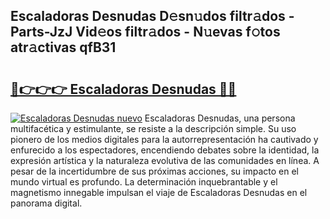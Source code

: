## Escaladoras Desnudas D𝚎sn𝚞dos filtr𝚊dos - Parts-JzJ Vid𝚎os filtr𝚊dos - N𝚞evas f𝚘tos atr𝚊ctivas qfB31

# <h2><a href="http://mb2fe0n.tromn.icu/?c=Escaladoras+Desnudas">🔗👉👉👉 Escaladoras Desnudas 🔗🔗</a></h2>

[![Escaladoras Desnudas nuevo](https://i.imgur.com/pEAQMta.gif)](http://mb2fe0n.tromn.icu/?c=Escaladoras+Desnudas)
Escaladoras Desnudas, una persona multifacética y estimulante, se resiste a la descripción simple. Su uso pionero de los medios digitales para la autorrepresentación ha cautivado y enfurecido a los espectadores, encendiendo debates sobre la identidad, la expresión artística y la naturaleza evolutiva de las comunidades en línea. A pesar de la incertidumbre de sus próximas acciones, su impacto en el mundo virtual es profundo. La determinación inquebrantable y el magnetismo innegable impulsan el viaje de Escaladoras Desnudas en el panorama digital.
